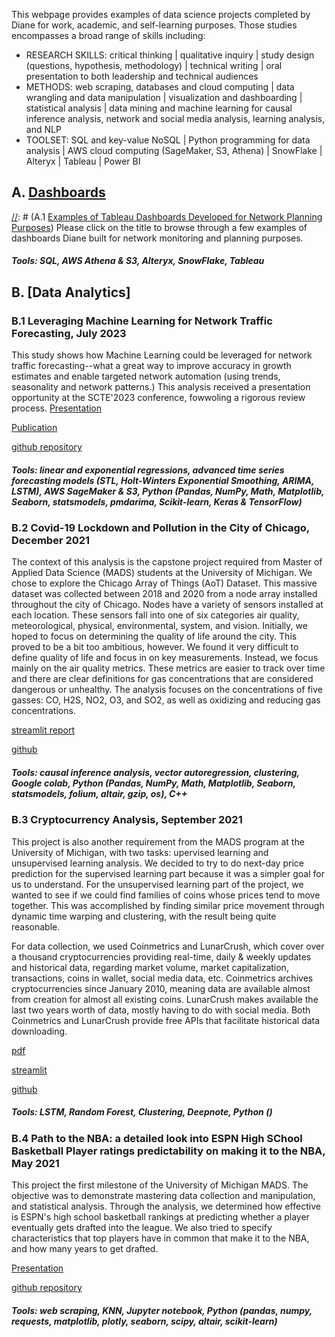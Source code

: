 This webpage provides examples of data science projects completed by Diane for work, academic, and self-learning purposes. Those studies encompasses a broad range of skills including: 
- RESEARCH SKILLS: critical thinking | qualitative inquiry | study design (questions, hypothesis, methodology) | technical writing | oral presentation to both leadership and technical audiences
- METHODS: web scraping, databases and cloud computing | data wrangling and data manipulation | visualization and dashboarding | statistical analysis | data mining and machine learning for causal inference analysis, network and social media analysis, learning analysis, and NLP
- TOOLSET: SQL and key-value NoSQL | Python programming for data analysis | AWS cloud computing (SageMaker, S3, Athena) | SnowFlake | Alteryx | Tableau | Power BI


[//]: # (A. SQL and NoSQL Databases)
[//]: # (under construction)

## A. [Dashboards](https://dianemads.github.io/dashboards/)
[//]: # (A.1 [Examples of Tableau Dashboards Developed for Network Planning Purposes](https://dianemads.github.io/dashboards/))
Please click on the title to browse through a few examples of dashboards Diane built for network monitoring and planning purposes.
##### Tools: SQL, AWS Athena & S3, Alteryx, SnowFlake, Tableau
[//]: # (2. MatPlotlib)
[//]: # (3. Altair)
[//]: # (4. Seaborn)
[//]: # (5. Power BI)

## B. [Data Analytics]
### B.1 Leveraging Machine Learning for Network Traffic Forecasting, July 2023
This study shows how Machine Learning could be leveraged for network traffic forecasting--what a great way to improve accuracy in growth estimates and enable targeted network automation (using trends, seasonality and network patterns.) This analysis received a presentation opportunity at the SCTE'2023 conference, fowwoling a rigorous review process.
<a href="https://github.com/dianeMADS/traffic-forecasting/blob/main/assets/3580_DPO_5100_presentation.pdf">Presentation</a>

<a href="https://github.com/dianeMADS/traffic-forecasting/blob/main/assets/3580_DPO_5100_paper.pdf">Publication</a>

[github repository](https://github.com/dianeMADS/traffic-forecasting/tree/main)
##### Tools: linear and exponential regressions, advanced time series forecasting models (STL, Holt-Winters Exponential Smoothing, ARIMA, LSTM), AWS SageMaker & S3, Python (Pandas, NumPy, Math, Matplotlib, Seaborn, statsmodels, pmdarima, Scikit-learn, Keras & TensorFlow)


### B.2 Covid-19 Lockdown and Pollution in the City of Chicago, December 2021
The context of this analysis is the capstone project required from Master of Applied Data Science (MADS) students at the University of Michigan. We chose to explore  the Chicago Array of Things (AoT) Dataset. This massive dataset was collected between 2018 and 2020 from a node array installed throughout the city of Chicago. Nodes have a variety of sensors installed at each location. These sensors fall into one of six categories air quality, meteorological, physical, environmental, system, and vision. Initially, we hoped to focus on determining the quality of life around the city. This proved to be a bit too ambitious, however. We found it very difficult to define quality of life and focus in on key measurements. Instead, we focus mainly on the air quality metrics. These metrics are easier to track over time and there are clear definitions for gas concentrations that are considered dangerous or unhealthy. The analysis focuses on the concentrations of five gasses: CO, H2S, NO2, O3, and SO2, as well as oxidizing and reducing gas concentrations.

[streamlit report](https://dianemads-capstone-streamlitstreamlit-hyz5lm.streamlit.app/)

[github](https://github.com/dianeMADS/capstone)

##### Tools: causal inference analysis, vector autoregression, clustering, Google colab, Python (Pandas, NumPy, Math, Matplotlib, Seaborn, statsmodels, folium, altair, gzip, os), C++

### B.3 Cryptocurrency Analysis, September 2021
This project is also another requirement from the MADS program at the University of Michigan, with two tasks: upervised learning and unsupervised learning analysis. We decided to try to do next-day price prediction for the supervised learning part because it was a simpler goal for us to understand. For the unsupervised learning part of the project, we wanted to see if we could find families of coins whose prices tend to move together. This was accomplished by finding similar price movement through dynamic time warping and clustering, with the result being quite reasonable.

For data collection, we used Coinmetrics and LunarCrush, which cover over a thousand cryptocurrencies providing real-time, daily & weekly updates and historical data, regarding market volume, market capitalization, transactions, coins in wallet, social media data, etc. Coinmetrics archives cryptocurrencies since January 2010, meaning data are available almost from creation for almost all existing coins. LunarCrush makes available the last two years worth of data, mostly having to do with social media. Both Coinmetrics and LunarCrush provide free APIs that facilitate historical data downloading.

[pdf](https://github.com/dianeMADS/milestone2/blob/main/report/MADS-milestone2-Onguetou-Nikolsky.pdf)

[streamlit](https://dianemads-milestone2-i4rryagqxtyey26mafg5eb.streamlit.app/)

[github](https://github.com/dianeMADS/milestone2)

##### Tools: LSTM, Random Forest, Clustering, Deepnote, Python ()

### B.4 Path to the NBA: a detailed look into ESPN High SChool Basketball Player ratings predictability on making it to the NBA, May 2021
This project the first milestone of the University of Michigan MADS. The objective was to demonstrate mastering data collection and manipulation, and statistical analysis. Through the analysis, we determined how effective is ESPN's high school basketball rankings at predicting whether a player eventually gets drafted into the league. We also tried to specify characteristics that top players have in common that make it to the NBA, and how many years to get drafted.

<a href="https://github.com/dianeMADS/milestone1/blob/main/ESPN-to-NBA%20vFinal-1.pdf">Presentation</a>

[github repository](https://github.com/dianeMADS/milestone1)

##### Tools: web scraping, KNN, Jupyter notebook, Python (pandas, numpy, requests, matplotlib, plotly, seaborn, scipy, altair, scikit-learn)

[//]: # (# D. Self-Learning)
[//]: # (D.1 Data Manipulation)
